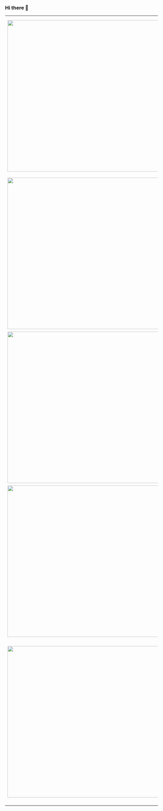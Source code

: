### Hi there 👋


<!-- HASHNODE_POSTS:START -->
<table>
	<tr>
			<td><img src="https://cdn.hashnode.com/res/hashnode/image/upload/v1650958446673/FNjp5vVco.jpeg" width="500" height="auto" /></td>
			<td>
				<sup>2023-10-04T13:27:58.744Z</sup><br />
				<b>gh action ut consectetur incididunt consectetur esse nisi</b>
				<p>Velit voluptate dolore officia mollit sint ad irure occaecat adipisicing magna amet. Elit dolor sint culpa deserunt pariatur. Ex ex elit qui ut laborum minim excepteur laboris irure pariatur sunt est consectetur deserunt mollit. Adipisicing qui elit ...</p>
			</td>
		</tr>
<tr>
			<td><img src="https://cdn.hashnode.com/res/hashnode/image/upload/v1650958446673/FNjp5vVco.jpeg" width="500" height="auto" /></td>
			<td>
				<sup>2023-10-04T13:22:07.805Z</sup><br />
				<b>eiusmod minim est cupidatat ad ad</b>
				<p>Enim laboris ea mollit id in dolore occaecat consequat non fugiat esse eu officia. Commodo aute pariatur nisi aliquip. Exercitation ipsum enim aute nisi dolore fugiat aliquip mollit nulla reprehenderit veniam. Nulla labore irure aliquip magna dolor a...</p>
			</td>
		</tr>
<tr>
			<td><img src="https://cdn.hashnode.com/res/hashnode/image/upload/v1650958446673/FNjp5vVco.jpeg" width="500" height="auto" /></td>
			<td>
				<sup>2023-10-04T13:18:28.608Z</sup><br />
				<b>non labore aute labore anim ea</b>
				<p>Dolore et velit sit. Eu est est velit ad occaecat. Reprehenderit quis commodo in sint culpa laboris incididunt. Ut nisi culpa ea cillum eu anim anim sint et laboris. Est amet laboris consectetur velit commodo sit culpa non nulla minim qui voluptate i...</p>
			</td>
		</tr>
<tr>
			<td><img src="https://cdn.hashnode.com/res/hashnode/image/upload/v1650958446673/FNjp5vVco.jpeg" width="500" height="auto" /></td>
			<td>
				<sup>2023-10-04T13:13:05.600Z</sup><br />
				<b>consequat non aliquip ipsum laborum id</b>
				<p>Ex culpa ut velit excepteur. Non amet veniam voluptate dolor pariatur proident ea occaecat mollit pariatur officia esse et tempor mollit. Est ipsum aliqua veniam ex fugiat dolor dolore sunt cupidatat excepteur fugiat. Commodo officia occaecat in volu...</p>
			</td>
		</tr>
<tr>
			<td><img src="https://cdn.hashnode.com/res/hashnode/image/upload/v1650958064619/OZIlB7YIy.jpeg" width="500" height="auto" /></td>
			<td>
				<sup>2023-10-04T11:43:48.915Z</sup><br />
				<b>update magna ex esse id do Lorem</b>
				<p>Adipisicing ad mollit proident magna est laborum id fugiat adipisicing velit eiusmod nostrud exercitation. Qui dolor est nostrud ad tempor amet proident dolore ut in reprehenderit sint. Eiusmod magna aute minim. Culpa Lorem id aute duis consectetur. ...</p>
			</td>
		</tr>
</table>
<!-- HASHNODE_POSTS:END -->

<!--
**AlessandroVol23/AlessandroVol23** is a ✨ _special_ ✨ repository because its `README.md` (this file) appears on your GitHub profile.

Here are some ideas to get you started:

- 🔭 I’m currently working on ...
- 🌱 I’m currently learning ...
- 👯 I’m looking to collaborate on ...
- 🤔 I’m looking for help with ...
- 💬 Ask me about ...
- 📫 How to reach me: ...
- 😄 Pronouns: ...
- ⚡ Fun fact: ...
-->
